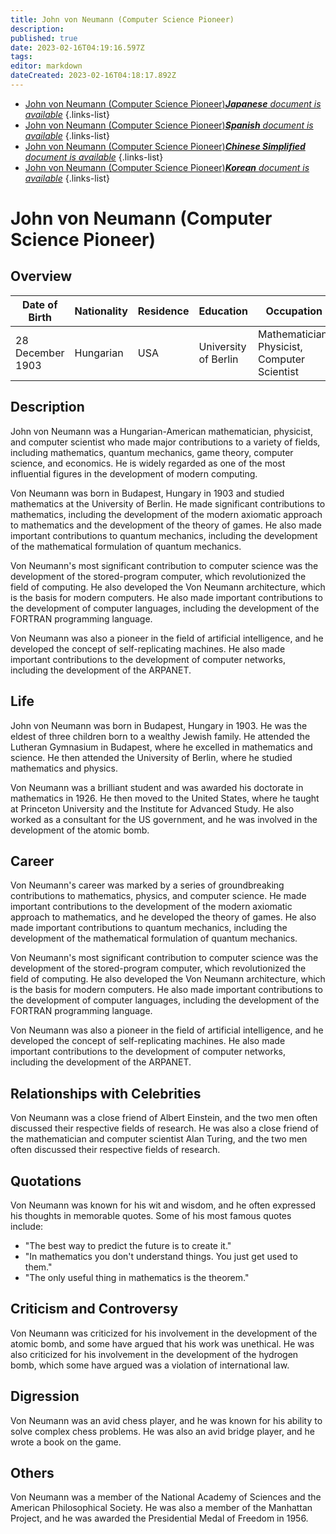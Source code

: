 ```yaml
---
title: John von Neumann (Computer Science Pioneer)
description: 
published: true
date: 2023-02-16T04:19:16.597Z
tags: 
editor: markdown
dateCreated: 2023-02-16T04:18:17.892Z
---
```


- [John von Neumann (Computer Science Pioneer)***Japanese** document is available*](/ja/Knowledge-base/Dictionary/Person/john-von-neumann-computer-science-pioneer)
{.links-list}
- [John von Neumann (Computer Science Pioneer)***Spanish** document is available*](/es/Knowledge-base/Dictionary/Person/john-von-neumann-computer-science-pioneer)
{.links-list}
- [John von Neumann (Computer Science Pioneer)***Chinese Simplified** document is available*](/zh/Knowledge-base/Dictionary/Person/john-von-neumann-computer-science-pioneer)
{.links-list}
- [John von Neumann (Computer Science Pioneer)***Korean** document is available*](/ko/Knowledge-base/Dictionary/Person/john-von-neumann-computer-science-pioneer)
{.links-list}


# John von Neumann (Computer Science Pioneer)

## Overview

| Date of Birth | Nationality | Residence | Education | Occupation |
| ------------- | ----------- | --------- | --------- | ---------- |
| 28 December 1903 | Hungarian | USA | University of Berlin | Mathematician, Physicist, Computer Scientist |

## Description
John von Neumann was a Hungarian-American mathematician, physicist, and computer scientist who made major contributions to a variety of fields, including mathematics, quantum mechanics, game theory, computer science, and economics. He is widely regarded as one of the most influential figures in the development of modern computing.

Von Neumann was born in Budapest, Hungary in 1903 and studied mathematics at the University of Berlin. He made significant contributions to mathematics, including the development of the modern axiomatic approach to mathematics and the development of the theory of games. He also made important contributions to quantum mechanics, including the development of the mathematical formulation of quantum mechanics.

Von Neumann's most significant contribution to computer science was the development of the stored-program computer, which revolutionized the field of computing. He also developed the Von Neumann architecture, which is the basis for modern computers. He also made important contributions to the development of computer languages, including the development of the FORTRAN programming language.

Von Neumann was also a pioneer in the field of artificial intelligence, and he developed the concept of self-replicating machines. He also made important contributions to the development of computer networks, including the development of the ARPANET.

## Life
John von Neumann was born in Budapest, Hungary in 1903. He was the eldest of three children born to a wealthy Jewish family. He attended the Lutheran Gymnasium in Budapest, where he excelled in mathematics and science. He then attended the University of Berlin, where he studied mathematics and physics.

Von Neumann was a brilliant student and was awarded his doctorate in mathematics in 1926. He then moved to the United States, where he taught at Princeton University and the Institute for Advanced Study. He also worked as a consultant for the US government, and he was involved in the development of the atomic bomb.

## Career
Von Neumann's career was marked by a series of groundbreaking contributions to mathematics, physics, and computer science. He made important contributions to the development of the modern axiomatic approach to mathematics, and he developed the theory of games. He also made important contributions to quantum mechanics, including the development of the mathematical formulation of quantum mechanics.

Von Neumann's most significant contribution to computer science was the development of the stored-program computer, which revolutionized the field of computing. He also developed the Von Neumann architecture, which is the basis for modern computers. He also made important contributions to the development of computer languages, including the development of the FORTRAN programming language.

Von Neumann was also a pioneer in the field of artificial intelligence, and he developed the concept of self-replicating machines. He also made important contributions to the development of computer networks, including the development of the ARPANET.

## Relationships with Celebrities
Von Neumann was a close friend of Albert Einstein, and the two men often discussed their respective fields of research. He was also a close friend of the mathematician and computer scientist Alan Turing, and the two men often discussed their respective fields of research.

## Quotations
Von Neumann was known for his wit and wisdom, and he often expressed his thoughts in memorable quotes. Some of his most famous quotes include:

- "The best way to predict the future is to create it."
- "In mathematics you don't understand things. You just get used to them."
- "The only useful thing in mathematics is the theorem."

## Criticism and Controversy
Von Neumann was criticized for his involvement in the development of the atomic bomb, and some have argued that his work was unethical. He was also criticized for his involvement in the development of the hydrogen bomb, which some have argued was a violation of international law.

## Digression
Von Neumann was an avid chess player, and he was known for his ability to solve complex chess problems. He was also an avid bridge player, and he wrote a book on the game.

## Others
Von Neumann was a member of the National Academy of Sciences and the American Philosophical Society. He was also a member of the Manhattan Project, and he was awarded the Presidential Medal of Freedom in 1956.